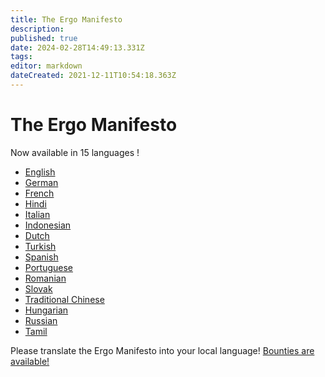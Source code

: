 ```yaml
---
title: The Ergo Manifesto
description: 
published: true
date: 2024-02-28T14:49:13.331Z
tags: 
editor: markdown
dateCreated: 2021-12-11T10:54:18.363Z
---
```



# The Ergo Manifesto

Now available in 15 languages !

- [English](https://ergoplatform.org/en/blog/2021-04-26-the-ergo-manifesto/)
- [German](https://ergonaut.space/de/ergo-manifest)
- [French](https://ergonaut.space/fr/LeManifeste)
- [Hindi](https://ergonaut.space/hi-in/Ghoshanapatra)
- [Italian](https://ergonaut.space/it/home)
- [Indonesian](https://ergonaut.space/id/Manifesto)
- [Dutch](https://ergonaut.space/nl/Ergo/manifesto)
- [Turkish](https://ergonaut.space/tr/home)
- [Spanish](https://ergonaut.space/es/Articulos)
- [Portuguese](https://telegra.ph/Ergo-o-Manifesto-09-20)
- [Romanian](https://ergonaut.space/ro/Manifestul)
- [Slovak](https://ergoplatform.org/sk/blog/2021-04-26-the-ergo-manifesto/)
- [Traditional Chinese](https://ergonaut.space/zh/Ergo%E5%AE%A3%E8%A8%80)
- [Hungarian](https://ergonaut.space/hu/Manifesto)
- [Russian](https://ergonaut.space/ru/Ergo/manifesto)
- [Tamil](https://ergonaut.space/ta/manifesto)

Please translate the Ergo Manifesto into your local language! [Bounties are available!](https://github.com/ergoplatform/grow-ergo/issues/6)